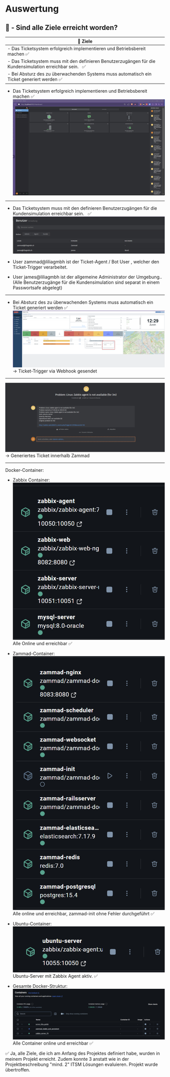 # Auswertung

## :green_book: - Sind alle Ziele erreicht worden?
| :checkered_flag: Ziele                                                                                                     |
| -------------------------------------------------------------------------------------------------------------------------- |
| - Das Ticketsystem erfolgreich implementieren und Betriebsbereit machen :white_check_mark:                                 |
| - Das Ticketsystem muss mit den definieren Benutzerzugängen für die Kundensimulation erreichbar sein.   :white_check_mark: |
| - Bei Absturz des zu überwachenden Systems muss automatisch ein Ticket generiert werden :white_check_mark:                 |

- Das Ticketsystem erfolgreich implementieren und Betriebsbereit machen :white_check_mark:
![](../_attachments/41_auswertung_zammad.png)
---

- Das Ticketsystem muss mit den definieren Benutzerzugängen für die Kundensimulation erreichbar sein.   :white_check_mark:
![](../_attachments/46_auswertung_benutzer.png)

- User zammad@liliagmbh ist der Ticket-Agent / Bot User , welcher den Ticket-Trigger verarbeitet.
- User james@liliagmbh ist der allgemeine Administrator der Umgebung..
(Alle Benutzerzugänge für die Kundensimulation sind separat in einem Passwortsafe abgelegt)

---

- Bei Absturz des zu überwachenden Systems muss automatisch ein Ticket generiert werden :white_check_mark:
![](../_attachments/10_zabbix_sent_green.png)
-> Ticket-Trigger via Webhook gesendet

---

![](../_attachments/11_zammad_ticket_ok.png)
-> Generiertes Ticket innerhalb Zammad

---
Docker-Container:

- Zabbix Container:
![](../_attachments/42_auswertung_docker_zabbix.png)
Alle Online und erreichbar :white_check_mark:


- Zammad-Container:
![](../_attachments/43_auswertung_docker_zammad.png)
Alle online und erreichbar, zammad-init ohne Fehler durchgeführt :white_check_mark:

- Ubuntu-Container:
![](../_attachments/44_auswertung_docker_ubuntu_server.png)
Ubuntu-Server mit Zabbix Agent aktiv. :white_check_mark:


- Gesamte Docker-Struktur:
![](../_attachments/45_auswertung_docker_all.png)
Alle Container online und erreichbar :white_check_mark:

:white_check_mark: Ja, alle Ziele, die ich am Anfang des Projektes definiert habe, wurden in meinem Projekt erreicht. Zudem konnte 3 anstatt wie in der Projektbeschreibung "mind. 2" ITSM Lösungen evaluieren. Projekt wurde übertroffen.
